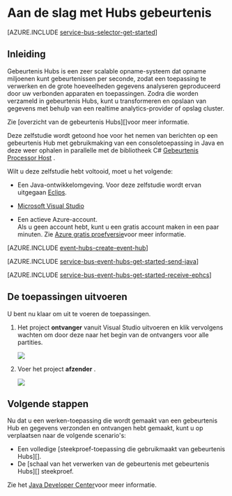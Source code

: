 <properties
    pageTitle="Aan de slag met gebeurtenis Hubs in Java | Microsoft Azure"
    description="Volg deze zelfstudie aan de slag met Azure gebeurtenis Hubs; gebeurtenissen met Java verzenden en ontvangen van deze in C# met behulp van de EventProcessorHost."
    services="event-hubs"
    documentationCenter=""
    authors="jtaubensee"
    manager="timlt"
    editor=""/>

<tags
    ms.service="event-hubs"
    ms.workload="core"
    ms.tgt_pltfrm="na"
    ms.devlang="na"
    ms.topic="article"
    ms.date="09/27/2016"
    ms.author="jotaub;sethm"/>

# <a name="get-started-with-event-hubs"></a>Aan de slag met Hubs gebeurtenis

[AZURE.INCLUDE [service-bus-selector-get-started](../../includes/service-bus-selector-get-started.md)]

## <a name="introduction"></a>Inleiding

Gebeurtenis Hubs is een zeer scalable opname-systeem dat opname miljoenen kunt gebeurtenissen per seconde, zodat een toepassing te verwerken en de grote hoeveelheden gegevens analyseren geproduceerd door uw verbonden apparaten en toepassingen. Zodra die worden verzameld in gebeurtenis Hubs, kunt u transformeren en opslaan van gegevens met behulp van een realtime analytics-provider of opslag cluster.

Zie [overzicht van de gebeurtenis Hubs][]voor meer informatie.

Deze zelfstudie wordt getoond hoe voor het nemen van berichten op een gebeurtenis Hub met gebruikmaking van een consoletoepassing in Java en deze weer ophalen in parallelle met de bibliotheek C# [Gebeurtenis Processor Host][] .

Wilt u deze zelfstudie hebt voltooid, moet u het volgende:

+ Een Java-ontwikkelomgeving. Voor deze zelfstudie wordt ervan uitgegaan [Eclips](https://www.eclipse.org/).

+ [Microsoft Visual Studio](http://visualstudio.com)

+ Een actieve Azure-account. <br/>Als u geen account hebt, kunt u een gratis account maken in een paar minuten. Zie <a href="http://azure.microsoft.com/pricing/free-trial/?WT.mc_id=A0E0E5C02&amp;returnurl=http%3A%2F%2Fazure.microsoft.com%2Fen-us%2Fdevelop%2Fmobile%2Ftutorials%2Fget-started%2F" target="_blank">Azure gratis proefversie</a>voor meer informatie.

[AZURE.INCLUDE [event-hubs-create-event-hub](../../includes/event-hubs-create-event-hub.md)]

[AZURE.INCLUDE [service-bus-event-hubs-get-started-send-java](../../includes/service-bus-event-hubs-get-started-send-java.md)]

[AZURE.INCLUDE [service-bus-event-hubs-get-started-receive-ephcs](../../includes/service-bus-event-hubs-get-started-receive-ephcs.md)]

## <a name="run-the-applications"></a>De toepassingen uitvoeren

U bent nu klaar om uit te voeren de toepassingen.

1.  Het project **ontvanger** vanuit Visual Studio uitvoeren en klik vervolgens wachten om door deze naar het begin van de ontvangers voor alle partities.

    ![][21]

2.  Voer het project **afzender** .

    ![][22]

## <a name="next-steps"></a>Volgende stappen

Nu dat u een werken-toepassing die wordt gemaakt van een gebeurtenis Hub en gegevens verzonden en ontvangen hebt gemaakt, kunt u op verplaatsen naar de volgende scenario's:

- Een volledige [steekproef-toepassing die gebruikmaakt van gebeurtenis Hubs][].
- De [schaal van het verwerken van de gebeurtenis met gebeurtenis Hubs][] steekproef.

Zie het [Java Developer Center](/develop/java/)voor meer informatie.

<!-- Images. -->
[21]: ./media/event-hubs-java-ephcs-getstarted/run-csharp-ephcs1.png
[22]: ./media/event-hubs-java-ephcs-getstarted/java-send.png

<!-- Links -->
[Azure classic portal]: https://manage.windowsazure.com/
[Gebeurtenis Processor Host]: https://www.nuget.org/packages/Microsoft.Azure.ServiceBus.EventProcessorHost
[Overzicht van de Hubs gebeurtenissen]: event-hubs-overview.md
[voorbeeldtoepassing die gebruikmaakt van gebeurtenis Hubs]: https://code.msdn.microsoft.com/Service-Bus-Event-Hub-286fd097
[De schaal van het verwerken van de gebeurtenis met gebeurtenis Hubs aanpassen]: https://code.msdn.microsoft.com/Service-Bus-Event-Hub-45f43fc3
 